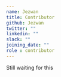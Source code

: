 ```yaml
---
name: Jezwan
title: Contributor
github: Jezwan
twitter: ""
linkedin: ""
slack: ""
joining_date: ""
role : contributor
---
```


Still waiting for this
